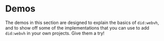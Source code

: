 # Demos

The demos in this section are designed to explain the basics of `did:webvh`, and to show off some of the implementations that you can use to add `did:webvh` in your own projects. Give them a try!
